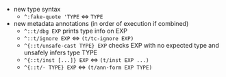 - new type syntax
  - `^:fake-quote 'TYPE` <=> `TYPE`
- new metadata annotations (in order of execution if combined)
  - `^::t/dbg EXP` prints type info on EXP
  - `^::t/ignore EXP` <=> `(t/tc-ignore EXP)`
  - `^{::t/unsafe-cast TYPE} EXP` checks EXP with no expected type and unsafely infers type TYPE
  - `^{::t/inst [...]} EXP` <=> `(t/inst EXP ...)`
  - `^{::t/- TYPE} EXP` <=> `(t/ann-form EXP TYPE)`
